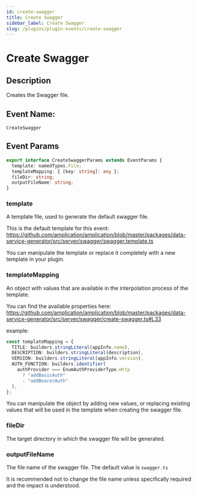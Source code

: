 ```yaml
---
id: create-swagger
title: Create Swagger
sidebar_label: Create Swagger
slug: /plugins/plugin-events/create-swagger
---
```


# Create Swagger

## Description

Creates the Swagger file.

## Event Name:

`CreateSwagger`

## Event Params

```ts
export interface CreateSwaggerParams extends EventParams {
  template: namedTypes.File;
  templateMapping: { [key: string]: any };
  fileDir: string;
  outputFileName: string;
}
```

### template

A template file, used to generate the default swagger file.

This is the default template for this event: https://github.com/amplication/amplication/blob/master/packages/data-service-generator/src/server/swagger/swagger.template.ts

You can manipulate the template or replace it completely with a new template in your plugin.

### templateMapping

An object with values that are available in the interpolation process of the template.

You can find the available properties here: https://github.com/amplication/amplication/blob/master/packages/data-service-generator/src/server/swagger/create-swagger.ts#L33

example:

```ts
const templateMapping = {
  TITLE: builders.stringLiteral(appInfo.name),
  DESCRIPTION: builders.stringLiteral(description),
  VERSION: builders.stringLiteral(appInfo.version),
  AUTH_FUNCTION: builders.identifier(
    authProvider === EnumAuthProviderType.Http
      ? "addBasicAuth"
      : "addBearerAuth"
  ),
};
```

You can manipulate the object by adding new values, or replacing existing values that will be used in the template when creating the swagger file.

### fileDir

The target directory in which the swagger file will be generated.

### outputFileName

The file name of the swagger file. The default value is `swagger.ts`

It is recommended not to change the file name unless specifically required and the impact is understood.
